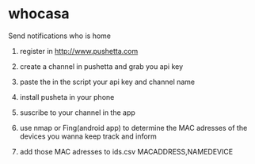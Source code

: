 # whocasa
Send notifications who is home

1) register in http://www.pushetta.com

2) create a channel in pushetta and grab you api key

3) paste the in the script your api key and channel name

4) install pusheta in your phone

5) suscribe to your channel in the app

6) use nmap or Fing(android app) to determine the MAC adresses of the devices you wanna keep track and inform

7) add those MAC adresses to ids.csv MACADDRESS,NAMEDEVICE

